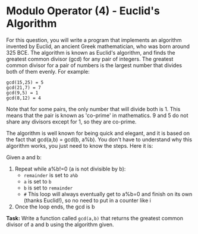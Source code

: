 # Modulo Operator (4) - Euclid's Algorithm

For this question, you will write a program that implements an algorithm invented by Euclid, an ancient Greek mathematician, who was born around 325 BCE. The algorithm is known as Euclid's algorithm, and finds the greatest common divisor (gcd) for any pair of integers. The greatest common divisor for a pair of numbers is the largest number that divides both of them evenly. For example:

````
gcd(15,25) = 5 
gcd(21,7) = 7
gcd(9,5) = 1
gcd(8,12) = 4
````

Note that for some pairs, the only number that will divide both is 1. This means that the pair is known as 'co-prime' in mathematics. 9 and 5 do not share any divisors except for 1, so they are co-prime. 

The algorithm is well known for being quick and elegant, and it is based on the fact that gcd(a,b) = gcd(b, a%b). You don't have to understand why this algorithm works, you just need to know the steps. Here it is:

Given a and b:
1. Repeat while a%b!=0 (a is not divisible by b):
    - `remainder` is set to `a%b`
    - `a` is set to `b`
    - `b` is set to `remainder`
    - `#` This loop will always eventually get to a%b=0 and finish on its own (thanks Euclid!), so no need to put in a counter like i
2. Once the loop ends, the gcd is b

**Task:** Write a function called `gcd(a,b)` that returns the greatest common divisor of a and b using the algorithm given.
